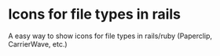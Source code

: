 # Icons for file types in rails
A easy way to show icons for file types in rails/ruby (Paperclip, CarrierWave, etc.)
